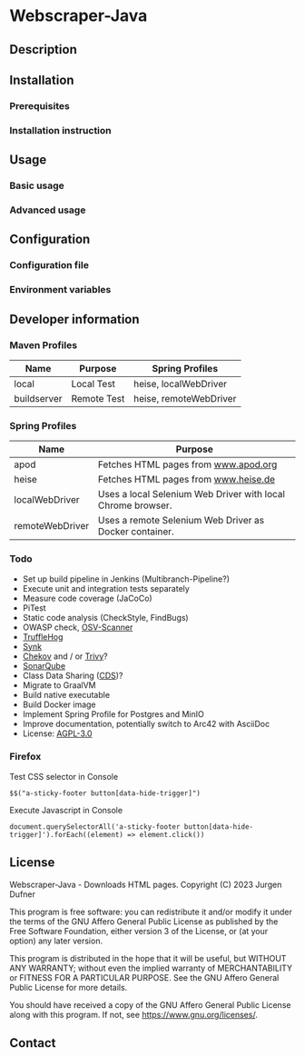# Webscraper-Java

## Description



## Installation

### Prerequisites

### Installation instruction

## Usage

### Basic usage

### Advanced usage

## Configuration

### Configuration file

### Environment variables

## Developer information

### Maven Profiles

| Name        | Purpose     | Spring Profiles        |
|-------------|-------------|------------------------|
| local       | Local Test  | heise, localWebDriver  |
| buildserver | Remote Test | heise, remoteWebDriver |

### Spring Profiles

| Name            | Purpose                                                     |
|-----------------|-------------------------------------------------------------|
| apod            | Fetches HTML pages from www.apod.org                        |
| heise           | Fetches HTML pages from www.heise.de                        |
| localWebDriver  | Uses a local Selenium Web Driver with local Chrome browser. |
| remoteWebDriver | Uses a remote Selenium Web Driver as Docker container.      |



### Todo

* Set up build pipeline in Jenkins (Multibranch-Pipeline?)
* Execute unit and integration tests separately
* Measure code coverage (JaCoCo)
* PiTest
* Static code analysis (CheckStyle, FindBugs)
* OWASP check, [OSV-Scanner](https://google.github.io/osv-scanner/)
* [TruffleHog](https://trufflesecurity.com/trufflehog)
* [Synk](https://snyk.io/)
* [Chekov](https://www.checkov.io/) and / or [Trivy](https://github.com/aquasecurity/trivy)?
* [SonarQube](https://www.sonarsource.com/products/sonarqube/)
* Class Data Sharing ([CDS](https://docs.spring.io/spring-framework/reference/integration/cds.html))? 
* Migrate to GraalVM
* Build native executable
* Build Docker image
* Implement Spring Profile for Postgres and MinIO
* Improve documentation, potentially switch to Arc42 with AsciiDoc
* License: [AGPL-3.0](https://www.gnu.org/licenses/agpl-3.0)

### Firefox

Test CSS selector in Console

    $$("a-sticky-footer button[data-hide-trigger]")
 
Execute Javascript in Console

    document.querySelectorAll('a-sticky-footer button[data-hide-trigger]').forEach((element) => element.click())

## License

Webscraper-Java - Downloads HTML pages.
Copyright (C) 2023 Jurgen Dufner

This program is free software: you can redistribute it and/or modify
it under the terms of the GNU Affero General Public License as
published by the Free Software Foundation, either version 3 of the
License, or (at your option) any later version.

This program is distributed in the hope that it will be useful,
but WITHOUT ANY WARRANTY; without even the implied warranty of
MERCHANTABILITY or FITNESS FOR A PARTICULAR PURPOSE.  See the
GNU Affero General Public License for more details.

You should have received a copy of the GNU Affero General Public License
along with this program.  If not, see <https://www.gnu.org/licenses/>.

## Contact
